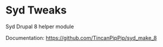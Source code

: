 # Syd Tweaks

Syd Drupal 8 helper module

Documentation:
https://github.com/TincanPipPip/syd_make_8
